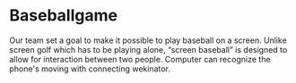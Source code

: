 # Baseballgame

Our team set a goal to make it possible to play baseball on a screen. 
Unlike screen golf which has to be playing alone, “screen baseball” is designed to allow for interaction between two people. 
Computer can recognize the phone's moving with connecting wekinator.
